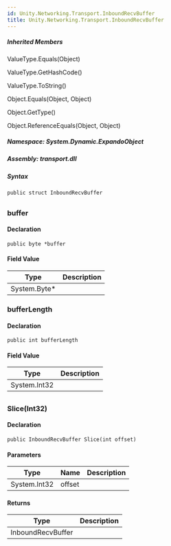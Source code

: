 ```yaml
---  
id: Unity.Networking.Transport.InboundRecvBuffer  
title: Unity.Networking.Transport.InboundRecvBuffer  
---
```


<div class="markdown level0 summary">

</div>

<div class="markdown level0 conceptual">

</div>

<div class="inheritedMembers">

##### Inherited Members

<div>

ValueType.Equals(Object)

</div>

<div>

ValueType.GetHashCode()

</div>

<div>

ValueType.ToString()

</div>

<div>

Object.Equals(Object, Object)

</div>

<div>

Object.GetType()

</div>

<div>

Object.ReferenceEquals(Object, Object)

</div>

</div>

##### **Namespace**: System.Dynamic.ExpandoObject

##### **Assembly**: transport.dll

##### Syntax

``` lang-csharp
public struct InboundRecvBuffer
```

## 

### buffer

<div class="markdown level1 summary">

</div>

<div class="markdown level1 conceptual">

</div>

#### Declaration

``` lang-csharp
public byte *buffer
```

#### Field Value

| Type          | Description |
|---------------|-------------|
| System.Byte\* |             |

### bufferLength

<div class="markdown level1 summary">

</div>

<div class="markdown level1 conceptual">

</div>

#### Declaration

``` lang-csharp
public int bufferLength
```

#### Field Value

| Type         | Description |
|--------------|-------------|
| System.Int32 |             |

## 

### Slice(Int32)

<div class="markdown level1 summary">

</div>

<div class="markdown level1 conceptual">

</div>

#### Declaration

``` lang-csharp
public InboundRecvBuffer Slice(int offset)
```

#### Parameters

| Type         | Name   | Description |
|--------------|--------|-------------|
| System.Int32 | offset |             |

#### Returns

| Type              | Description |
|-------------------|-------------|
| InboundRecvBuffer |             |
